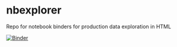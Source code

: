 # nbexplorer
Repo for notebook binders for production data exploration in HTML

[![Binder](https://mybinder.org/badge_logo.svg)](https://mybinder.org/v2/gh/https%3A%2F%2Fldnelso2.github.io%2Fnbexplorer/master)
